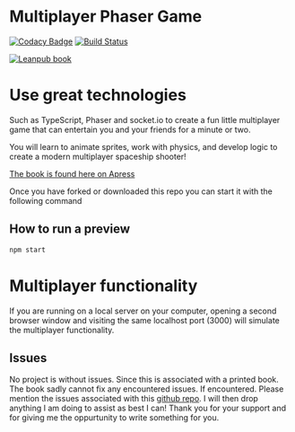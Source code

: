 # Multiplayer Phaser Game

[![Codacy Badge](https://api.codacy.com/project/badge/Grade/b1f5cc255c5f40b4a1dcc6f0431447a5)](https://www.codacy.com/app/o.lodriguez/Multiplayer-Phaser-game?utm_source=github.com&utm_medium=referral&utm_content=code0wl/Multiplayer-Phaser-game&utm_campaign=badger)
[![Build Status](https://travis-ci.org/code0wl/Multiplayer-Phaser-game.svg?branch=develop)](https://travis-ci.org/code0wl/Multiplayer-Phaser-game)

[![Leanpub book](https://images-na.ssl-images-amazon.com/images/I/41rqssFcz6L._SX327_BO1,204,203,200_.jpg)](https://www.apress.com/gp/book/9781484242483)

# Use great technologies

Such as TypeScript, Phaser and socket.io to create a fun little multiplayer
game that can entertain you and your friends for a minute or two.

You will learn to animate sprites, work with physics, and develop logic to
create a modern multiplayer spaceship shooter!

[The book is found here on Apress](https://www.apress.com/gp/book/9781484242483)

Once you have forked or downloaded this repo you can start it with the following command

## How to run a preview

```bash
npm start
```

# Multiplayer functionality
If you are running on a local server on your computer, opening a second browser window and visiting the same localhost port (3000) will simulate the multiplayer functionality.

## Issues
No project is without issues. Since this is associated with a printed book. The book sadly cannot fix any encountered issues. If encountered. Please mention the issues associated with this [github repo](https://github.com/code0wl/Multiplayer-Phaser-game/issues). I will then drop anything I am doing to assist as best I can! Thank you for your support and for giving me the oppurtunity to write something for you.
